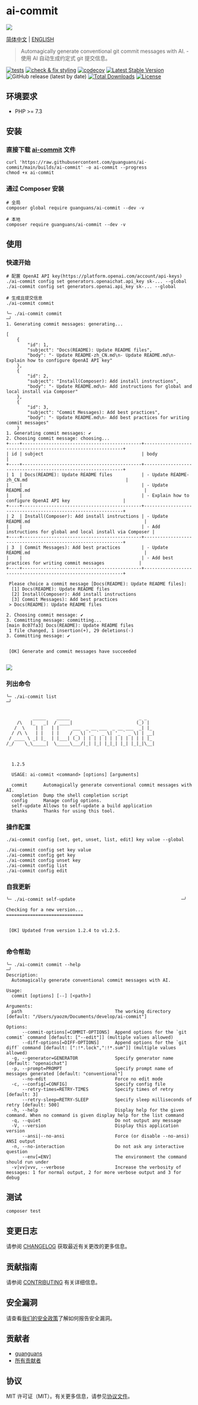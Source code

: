 # ai-commit

![](docs/ai-commit.gif)

[简体中文](README-zh_CN.md) | [ENGLISH](README.md)

> Automagically generate conventional git commit messages with AI. - 使用 AI 自动生成约定式 git 提交信息。

[![tests](https://github.com/guanguans/ai-commit/workflows/tests/badge.svg)](https://github.com/guanguans/ai-commit/actions)
[![check & fix styling](https://github.com/guanguans/ai-commit/actions/workflows/php-cs-fixer.yml/badge.svg)](https://github.com/guanguans/ai-commit/actions)
[![codecov](https://codecov.io/gh/guanguans/ai-commit/branch/main/graph/badge.svg?token=URGFAWS6S4)](https://codecov.io/gh/guanguans/ai-commit)
[![Latest Stable Version](https://poser.pugx.org/guanguans/ai-commit/v)](//packagist.org/packages/guanguans/ai-commit)
![GitHub release (latest by date)](https://img.shields.io/github/v/release/guanguans/ai-commit)
[![Total Downloads](https://poser.pugx.org/guanguans/ai-commit/downloads)](//packagist.org/packages/guanguans/ai-commit)
[![License](https://poser.pugx.org/guanguans/ai-commit/license)](//packagist.org/packages/guanguans/ai-commit)

## 环境要求

* PHP >= 7.3

## 安装

### 直接下载 [ai-commit](./builds/ai-commit) 文件

```shell
curl 'https://raw.githubusercontent.com/guanguans/ai-commit/main/builds/ai-commit' -o ai-commit --progress
chmod +x ai-commit
```

### 通过 Composer 安装

```shell
# 全局
composer global require guanguans/ai-commit --dev -v

# 本地
composer require guanguans/ai-commit --dev -v
```

## 使用

### 快速开始

```shell
# 配置 OpenAI API key(https://platform.openai.com/account/api-keys)
./ai-commit config set generators.openaichat.api_key sk-... --global
./ai-commit config set generators.openai.api_key sk-... --global

# 生成且提交信息
./ai-commit commit
```

```shell
╰─ ./ai-commit commit                                                                                                   ─╯
1. Generating commit messages: generating...

[
    {
        "id": 1,
        "subject": "Docs(README): Update README files",
        "body": "- Update README-zh_CN.md\n- Update README.md\n- Explain how to configure OpenAI API key"
    },
    {
        "id": 2,
        "subject": "Install(Composer): Add install instructions",
        "body": "- Update README.md\n- Add instructions for global and local install via Composer"
    },
    {
        "id": 3,
        "subject": "Commit Messages): Add best practices",
        "body": "- Update README.md\n- Add best practices for writing commit messages"
    }
1. Generating commit messages: ✔
2. Choosing commit message: choosing...
+----+---------------------------------------------+--------------------------------------------------------------+
| id | subject                                     | body                                                         |
+----+---------------------------------------------+--------------------------------------------------------------+
| 1  | Docs(README): Update README files           | - Update README-zh_CN.md                                     |
|    |                                             | - Update README.md                                           |
|    |                                             | - Explain how to configure OpenAI API key                    |
+----+---------------------------------------------+--------------------------------------------------------------+
| 2  | Install(Composer): Add install instructions | - Update README.md                                           |
|    |                                             | - Add instructions for global and local install via Composer |
+----+---------------------------------------------+--------------------------------------------------------------+
| 3  | Commit Messages): Add best practices        | - Update README.md                                           |
|    |                                             | - Add best practices for writing commit messages             |
+----+---------------------------------------------+--------------------------------------------------------------+

 Please choice a commit message [Docs(README): Update README files]:
  [1] Docs(README): Update README files
  [2] Install(Composer): Add install instructions
  [3] Commit Messages): Add best practices
 > Docs(README): Update README files

2. Choosing commit message: ✔
3. Committing message: committing...
[main 8c07fa3] Docs(README): Update README files
 1 file changed, 1 insertion(+), 29 deletions(-)
3. Committing message: ✔

                                                                                                                        
 [OK] Generate and commit messages have succeeded                                                                       
                                                                                                                        

```

![](docs/ai-commit-vhs.gif)

### 列出命令

```shell
╰─ ./ai-commit list                                                     ─╯

  
          _____    _____                          _ _   
    /\   |_   _|  / ____|                        (_) |  
   /  \    | |   | |     ___  _ __ ___  _ __ ___  _| |_ 
  / /\ \   | |   | |    / _ \| '_ ` _ \| '_ ` _ \| | __|
 / ____ \ _| |_  | |___| (_) | | | | | | | | | | | | |_ 
/_/    \_\_____|  \_____\___/|_| |_| |_|_| |_| |_|_|\__|
                                                        
                                                        

  1.2.5

  USAGE: ai-commit <command> [options] [arguments]

  commit      Automagically generate conventional commit messages with AI.
  completion  Dump the shell completion script
  config      Manage config options.
  self-update Allows to self-update a build application
  thanks      Thanks for using this tool.
```

### 操作配置

```shell
./ai-commit config [set, get, unset, list, edit] key value --global

./ai-commit config set key value
./ai-commit config get key
./ai-commit config unset key
./ai-commit config list
./ai-commit config edit
```

### 自我更新

```shell
╰─ ./ai-commit self-update                                        ─╯

Checking for a new version...
=============================

                                                                     
 [OK] Updated from version 1.2.4 to v1.2.5.                          
                                                                     
```

### 命令帮助

```shell
╰─ ./ai-commit commit --help                                                                                                                                        ─╯
Description:
  Automagically generate conventional commit messages with AI.

Usage:
  commit [options] [--] [<path>]

Arguments:
  path                                   The working directory [default: "/Users/yaozm/Documents/develop/ai-commit"]
                                         
Options:                                 
      --commit-options[=COMMIT-OPTIONS]  Append options for the `git commit` command [default: ["--edit"]] (multiple values allowed)
      --diff-options[=DIFF-OPTIONS]      Append options for the `git diff` command [default: [":!*.lock",":!*.sum"]] (multiple values allowed)
  -g, --generator=GENERATOR              Specify generator name [default: "openaichat"]
  -p, --prompt=PROMPT                    Specify prompt name of messages generated [default: "conventional"]
      --no-edit                          Force no edit mode
  -c, --config[=CONFIG]                  Specify config file
      --retry-times=RETRY-TIMES          Specify times of retry [default: 3]
      --retry-sleep=RETRY-SLEEP          Specify sleep milliseconds of retry [default: 500]
  -h, --help                             Display help for the given command. When no command is given display help for the list command
  -q, --quiet                            Do not output any message
  -V, --version                          Display this application version
      --ansi|--no-ansi                   Force (or disable --no-ansi) ANSI output
  -n, --no-interaction                   Do not ask any interactive question
      --env[=ENV]                        The environment the command should run under
  -v|vv|vvv, --verbose                   Increase the verbosity of messages: 1 for normal output, 2 for more verbose output and 3 for debug
```

## 测试

```shell
composer test
```

## 变更日志

请参阅 [CHANGELOG](CHANGELOG.md) 获取最近有关更改的更多信息。

## 贡献指南

请参阅 [CONTRIBUTING](.github/CONTRIBUTING.md) 有关详细信息。

## 安全漏洞

请查看[我们的安全政策](../../security/policy)了解如何报告安全漏洞。

## 贡献者

* [guanguans](https://github.com/guanguans)
* [所有贡献者](../../contributors)

## 协议

MIT 许可证（MIT）。有关更多信息，请参见[协议文件](LICENSE)。
